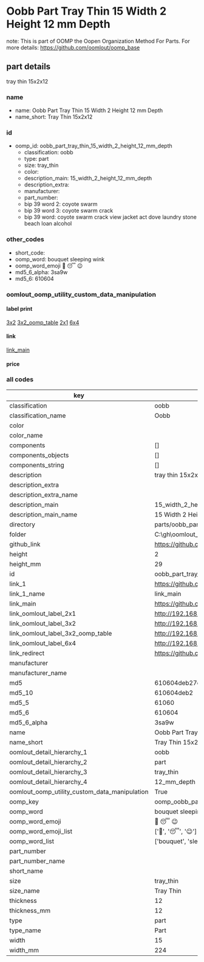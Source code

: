 # Oobb Part Tray Thin 15 Width 2 Height 12 mm Depth  

note: This is part of OOMP the Oopen Organization Method For Parts. For more details: https://github.com/oomlout/oomp_base

##  part details
  



tray thin 15x2x12



### name
* name: Oobb Part Tray Thin 15 Width 2 Height 12 mm Depth
* name_short: Tray Thin 15x2x12 
### id
* oomp_id: oobb_part_tray_thin_15_width_2_height_12_mm_depth
  * classification: oobb
  * type: part
  * size: tray_thin
  * color: 
  * description_main: 15_width_2_height_12_mm_depth
  * description_extra: 
  * manufacturer: 
  * part_number: 
  * bip 39 word 2: coyote swarm
  * bip 39 word 3: coyote swarm crack
  * bip 39 word: coyote swarm crack view jacket act dove laundry stone beach loan alcohol

### other_codes
* short_code: 
* oomp_word: bouquet sleeping wink
* oomp_word_emoji :bouquet: :sleeping: :wink:
* md5_6_alpha: 3sa9w
* md5_6: 610604






### oomlout_oomp_utility_custom_data_manipulation
#### label print
[3x2](http://192.168.1.245:1112/?label=oomp%203sa9w)
[3x2_oomp_table](http://192.168.1.108:1112/?label=oomp%203sa9w)
[2x1](http://192.168.1.242:1112/?label=oomp%203sa9w)
[6x4](http://192.168.1.55:1112/?label=oomp%203sa9w)    

#### link

[link_main](https://github.com/oomlout/oomlout_oobb_version_4_generated_parts/tree/main/navigation_oomp/oobb/part/tray_thin/15_width_2_height_12_mm_depth/part)                              

#### price







### all codes 
| key | value |  
| --- | --- |  
| classification | oobb |  
| classification_name | Oobb |  
| color |  |  
| color_name |  |  
| components | [] |  
| components_objects | [] |  
| components_string | [] |  
| description | tray thin 15x2x12 |  
| description_extra |  |  
| description_extra_name |  |  
| description_main | 15_width_2_height_12_mm_depth |  
| description_main_name | 15 Width 2 Height 12 mm Depth |  
| directory | parts/oobb_part_tray_thin_15_width_2_height_12_mm_depth |  
| folder | C:\gh\oomlout_oobb_version_4_generated_parts\parts\oobb_part_tray_thin_15_width_2_height_12_mm_depth |  
| github_link | https://github.com/oomlout/oomlout_oomp_part_src/tree/main/parts/oobb_part_tray_thin_15_width_2_height_12_mm_depth |  
| height | 2 |  
| height_mm | 29 |  
| id | oobb_part_tray_thin_15_width_2_height_12_mm_depth |  
| link_1 | https://github.com/oomlout/oomlout_oobb_version_4_generated_parts/tree/main/navigation_oomp/oobb/part/tray_thin/15_width_2_height_12_mm_depth/part |  
| link_1_name | link_main |  
| link_main | https://github.com/oomlout/oomlout_oobb_version_4_generated_parts/tree/main/navigation_oomp/oobb/part/tray_thin/15_width_2_height_12_mm_depth/part |  
| link_oomlout_label_2x1 | http://192.168.1.242:1112/?label=oomp%203sa9w |  
| link_oomlout_label_3x2 | http://192.168.1.245:1112/?label=oomp%203sa9w |  
| link_oomlout_label_3x2_oomp_table | http://192.168.1.108:1112/?label=oomp%203sa9w |  
| link_oomlout_label_6x4 | http://192.168.1.55:1112/?label=oomp%203sa9w |  
| link_redirect | https://github.com/oomlout/oomlout_oobb_version_4_generated_parts/tree/main/parts/oobb_tray_thin_15_02_12 |  
| manufacturer |  |  
| manufacturer_name |  |  
| md5 | 610604deb27da83809bb8f3e63b6d98d |  
| md5_10 | 610604deb2 |  
| md5_5 | 61060 |  
| md5_6 | 610604 |  
| md5_6_alpha | 3sa9w |  
| name | Oobb Part Tray Thin 15 Width 2 Height 12 mm Depth |  
| name_short | Tray Thin 15x2x12  |  
| oomlout_detail_hierarchy_1 | oobb |  
| oomlout_detail_hierarchy_2 | part |  
| oomlout_detail_hierarchy_3 | tray_thin |  
| oomlout_detail_hierarchy_4 | 12_mm_depth |  
| oomlout_oomp_utility_custom_data_manipulation | True |  
| oomp_key | oomp_oobb_part_tray_thin_15_width_2_height_12_mm_depth |  
| oomp_word | bouquet sleeping wink |  
| oomp_word_emoji | :bouquet: :sleeping: :wink: |  
| oomp_word_emoji_list | [':bouquet:', ':sleeping:', ':wink:'] |  
| oomp_word_list | ['bouquet', 'sleeping', 'wink'] |  
| part_number |  |  
| part_number_name |  |  
| short_name |  |  
| size | tray_thin |  
| size_name | Tray Thin |  
| thickness | 12 |  
| thickness_mm | 12 |  
| type | part |  
| type_name | Part |  
| width | 15 |  
| width_mm | 224 |  
